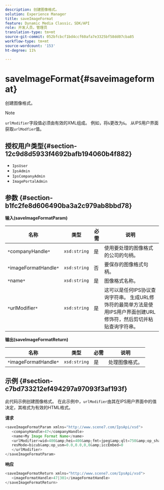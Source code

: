 ```yaml
---
description: 创建图像格式。
solution: Experience Manager
title: saveImageFormat
feature: Dynamic Media Classic，SDK/API
role: 开发人员，管理员
translation-type: tm+mt
source-git-commit: 052bfcbcf1bd4ccf60afa7e3325bf58dd07cba85
workflow-type: tm+mt
source-wordcount: '153'
ht-degree: 11%

---
```



# saveImageFormat{#saveimageformat}

创建图像格式。

>[!NOTE]
>
>`urlModifier`字段值必须由有效的XML组成。 例如，将`&`更改为`&`。 从IPS用户界面获取`urlModfier`值。

## 授权用户类型{#section-12c9d8d5933f4692bafb194060b4f882}

* `IpsUser`
* `IpsAdmin`
* `IpsCompanyAdmin`
* `ImagePortalAdmin`

## 参数 {#section-b1fc2fe8d606490ba3a2c979ab8bbd78}

**输入(saveImageFormatParam)**

| 名称 | 类型 | 必需 | 说明 |
|---|---|---|---|
| `*`companyHandle`*` | `xsd:string` | 是 | 使用要处理的图像格式的公司的句柄。 |
| `*`imageFormatHandle`*` | `xsd:string` | 否 | 要保存的图像格式句柄。 |
| `*`name`*` | `xsd:string` | 是 | 图像格式名称。 |
| `*`urlModifier`*` | `xsd:string` | 是 | 这可以是任何IPS协议查询字符串。 生成URL修饰符的最简单方法是使用IPS用户界面创建URL修饰符，然后剪切并粘贴查询字符串。 |

**输出(saveImageFormatReturn)**

| 名称 | 类型 | 必需 | 说明 |
|---|---|---|---|
| `*`imageFormatHandle`*` | `xsd:string` | 是 | 处理图像格式。 |

## 示例 {#section-c7bd733212ef494297a97093f3af193f}

此代码示例创建图像格式。 在此示例中，`urlModifier`由其在IPS用户界面中的值决定，其格式为有效的HTML格式。

**请求**

```java
<saveImageFormatParam xmlns="http://www.scene7.com/IpsApi/xsd"> 
   <companyHandle>47</companyHandle> 
   <name>My Image Format Name</name> 
   <urlModifier>wid=400&amp;hei=400&amp;fmt=jpeg&amp;qlt=750&amp;op_sharpen=0&amp; 
   resMode=bicub&amp;op_usm=0.0,0.0,0,0&amp;iccEmbed=0 
   </urlModifier> 
</saveImageFormatParam>
```

**响应**

```java
<saveImageFormatReturn xmlns="http://www.scene7.com/IpsApi/xsd"> 
   <imageFormatHandle>47|301</imageFormatHandle> 
</saveImageFormatReturn>
```

